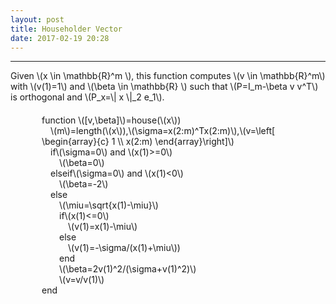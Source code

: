 ```yaml
---
layout: post
title: Householder Vector
date: 2017-02-19 20:28
---
```


----------------
<div>
Given \(x \in \mathbb{R}^m \), this function computes \(v \in \mathbb{R}^m\) with \(v(1)=1\) and \(\beta \in \mathbb{R} \) such that \(P=I_m-\beta v v^T\) is orthogonal and \(P_x=\| x \|_2 e_1\).<br/>
<div style="padding-left:50px;padding-top:20px;">
function \([v,\beta]\)=house(\(x\)) <br/>
&emsp;\(m\)=length(\(x\)),\(\sigma=x(2:m)^Tx(2:m)\),\(v=\left[ \begin{array}{c} 1 \\ x(2:m) \end{array}\right]\)<br/>
&emsp;if\(\sigma=0\) and \(x(1)>=0\)<br/>
&emsp;&emsp;\(\beta=0\)<br/>
&emsp;elseif\(\sigma=0\) and \(x(1)<0\)<br/>
&emsp;&emsp;\(\beta=-2\)<br/>
&emsp;else<br/>
&emsp;&emsp;\(\miu=\sqrt{x(1)-\miu}\)<br/>
&emsp;&emsp;if\(x(1)<=0\)<br/>
&emsp;&emsp;&emsp;\(v(1)=x(1)-\miu\)<br/>
&emsp;&emsp;else<br/>
&emsp;&emsp;&emsp;\(v(1)=-\sigma/(x(1)+\miu\))<br/>
&emsp;&emsp;end<br/>
&emsp;&emsp;\(\beta=2v(1)^2/(\sigma+v(1)^2)\)<br/>
&emsp;&emsp;\(v=v/v(1)\)<br/>
end<br/>
</div>
</div>

